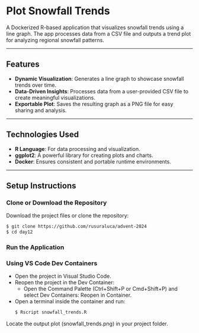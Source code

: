 # **Plot Snowfall Trends**

A Dockerized R-based application that visualizes snowfall trends using a line graph. The app processes data from a CSV file and outputs a trend plot for analyzing regional snowfall patterns.

---

## **Features**
- **Dynamic Visualization**: Generates a line graph to showcase snowfall trends over time.
- **Data-Driven Insights**: Processes data from a user-provided CSV file to create meaningful visualizations.
- **Exportable Plot**: Saves the resulting graph as a PNG file for easy sharing and analysis.

---

## **Technologies Used**
- **R Language**: For data processing and visualization.
- **ggplot2**: A powerful library for creating plots and charts.
- **Docker**: Ensures consistent and portable runtime environments.

---

## **Setup Instructions**

### **Clone or Download the Repository**
Download the project files or clone the repository:
```bash
$ git clone https://github.com/rusuraluca/advent-2024
$ cd day12
```

### **Run the Application**

### **Using VS Code Dev Containers**
- Open the project in Visual Studio Code.
- Reopen the project in the Dev Container:
  - Open the Command Palette (Ctrl+Shift+P or Cmd+Shift+P) and select Dev Containers: Reopen in Container.
- Open a terminal inside the container and run:
    ```bash
    $ Rscript snowfall_trends.R
    ```
Locate the output plot (snowfall_trends.png) in your project folder.